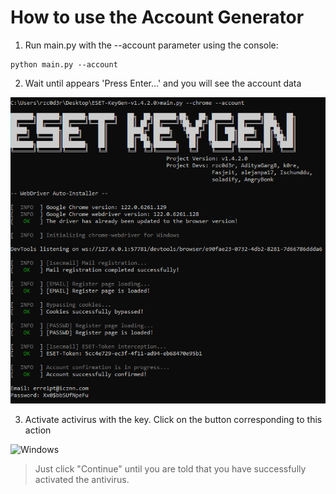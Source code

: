 # How to use the Account Generator

1. Run main.py with the --account parameter using the console:
```
python main.py --account
```

2. Wait until appears 'Press Enter...' and you will see the account data

![Windows](https://github.com/rzc0d3r/ESET-KeyGen/blob/main/img/account_run_win.png)

3. Activate activirus with the key. Click on the button corresponding to this action

![Windows](https://github.com/rzc0d3r/ESET-KeyGen/blob/main/img/.png)

> Just click "Continue" until you are told that you have successfully activated the antivirus.
